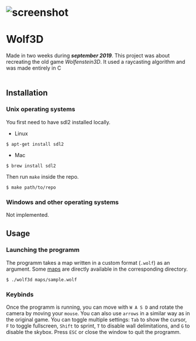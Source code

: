 # ![screenshot](screenshots/screenshots/screenshot_2019_10_01.png)

# Wolf3D
Made in two weeks during **_september 2019_**. This project was about recreating the old game _Wolfenstein3D_. It used a raycasting algorithm and was made entirely in C<br /><br />

## Installation

### Unix operating systems
You first need to have sdl2 installed locally.<br />
- Linux
```
$ apt-get install sdl2
```
- Mac
```
$ brew install sdl2
```
Then run `make` inside the repo.
```
$ make path/to/repo
```
### Windows and other operating systems
Not implemented.<br />

## Usage

### Launching the programm
The programm takes a map written in a custom format (`.wolf`) as an argument. Some [maps](maps/) are directly available in the corresponding directory.<br />
```
$ ./wolf3d maps/sample.wolf
```

### Keybinds
Once the programm is running, you can move with `W A S D` and rotate the camera by moving your `mouse`. You can also use  `arrows` in a similar way as in the original game. You can toggle multiple settings: `Tab` to show the cursor, `F` to toggle fullscreen, `Shift` to sprint, `T` to disable wall delimitations, and `G` to disable the skybox. Press `ESC` or close the window to quit the programm.<br />
